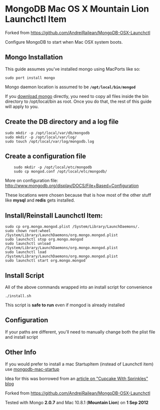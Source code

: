 MongoDB Mac OS X Mountain Lion Launchctl Item
===

Forked from https://github.com/AndreiRailean/MongoDB-OSX-Launchctl

Configure MongoDB to start when Mac OSX system boots.

Mongo Installation
---
This guide assumes you've installed mongo using MacPorts like so:

    sudo port install mongo

Mongo daemon location is assumed to be **`/opt/local/bin/mongod`**

If you [download mongo](http://www.mongodb.org/display/DOCS/Downloads) directly, you need to copy all files inside the bin directory to /opt/local/bin as root. Once you do that, the rest of this guide will apply to you.

Create the DB directory and a log file
---
    sudo mkdir -p /opt/local/var/db/mongodb
    sudo mkdir -p /opt/local/var/log/
    sudo touch /opt/local/var/log/mongodb.log
		
Create a configuration file
---
		sudo mkdir -p /opt/local/etc/mongodb
		sudo cp mongod.conf /opt/local/etc/mongodb/

More on configuration file: http://www.mongodb.org/display/DOCS/File+Based+Configuration		

These locations were chosen because that is how most of the other stuff like **mysql** and **redis** gets installed.

Install/Reinstall Launchctl Item:
---
    sudo cp org.mongo.mongod.plist /System/Library/LaunchDaemons/.
    sudo chown root:wheel /System/Library/LaunchDaemons/org.mongo.mongod.plist
    sudo launchctl stop org.mongo.mongod
    sudo launchctl unload /System/Library/LaunchDaemons/org.mongo.mongod.plist
    sudo launchctl load /System/Library/LaunchDaemons/org.mongo.mongod.plist
    sudo launchctl start org.mongo.mongod`

Install Script
---
All of the above commands wrapped into an install script for convenience

    ./install.sh

This script is **safe to run** even if mongod is already installed

Configuration
---
If your paths are different, you'll need to manually change both the plist file and install script

Other Info
---
If you would prefer to install a mac StartupItem (instead of Launchctl item) use [mongodb-mac-startup](http://github.com/bratta/mongodb-mac-startup)

Idea for this was borrowed from an [article on "Cupcake With Sprinkles" blog](http://www.cupcakewithsprinkles.com/mongodb-startup-item/)

Forked from https://github.com/AndreiRailean/MongoDB-OSX-Launchctl

Tested with Mongo **2.0.7** and Mac 10.8.1 (**Mountain Lion**) on **1 Sep 2012**